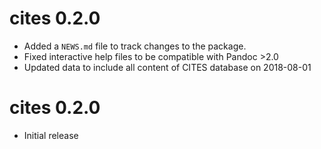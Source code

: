 # cites 0.2.0

* Added a `NEWS.md` file to track changes to the package.
* Fixed interactive help files to be compatible with Pandoc >2.0
* Updated data to include all content of CITES database on 2018-08-01

# cites 0.2.0

* Initial release
